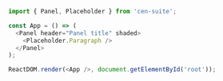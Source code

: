 <!--start-code-->

```js
import { Panel, Placeholder } from 'cen-suite';

const App = () => (
  <Panel header="Panel title" shaded>
    <Placeholder.Paragraph />
  </Panel>
);

ReactDOM.render(<App />, document.getElementById('root'));
```

<!--end-code-->
